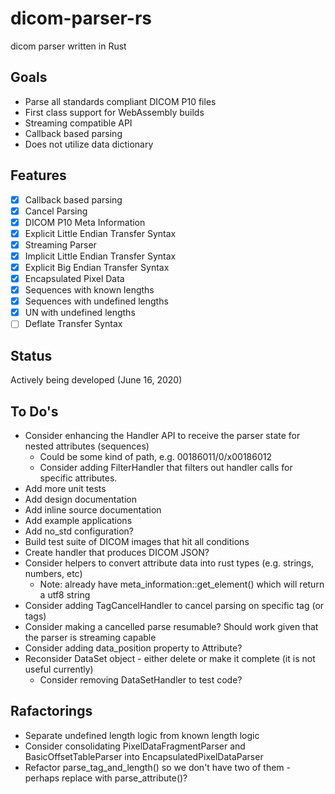 # dicom-parser-rs
dicom parser written in Rust

## Goals

* Parse all standards compliant DICOM P10 files
* First class support for WebAssembly builds 
* Streaming compatible API
* Callback based parsing
* Does not utilize data dictionary

## Features

* [X] Callback based parsing
* [X] Cancel Parsing
* [X] DICOM P10 Meta Information
* [X] Explicit Little Endian Transfer Syntax
* [X] Streaming Parser
* [X] Implicit Little Endian Transfer Syntax
* [X] Explicit Big Endian Transfer Syntax
* [X] Encapsulated Pixel Data
* [X] Sequences with known lengths
* [X] Sequences with undefined lengths
* [X] UN with undefined lengths
* [ ] Deflate Transfer Syntax

## Status

Actively being developed (June 16, 2020)

## To Do's

* Consider enhancing the Handler API to receive the parser state for nested attributes (sequences)
  * Could be some kind of path, e.g. 00186011/0/x00186012
  * Consider adding FilterHandler that filters out handler calls for specific attributes.  
* Add more unit tests
* Add design documentation
* Add inline source documentation
* Add example applications
* Add no_std configuration?
* Build test suite of DICOM images that hit all conditions
* Create handler that produces DICOM JSON?
* Consider helpers to convert attribute data into rust types (e.g. strings, numbers, etc)
  * Note: already have meta_information::get_element() which will return a utf8 string
* Consider adding TagCancelHandler to cancel parsing on specific tag (or tags)
* Consider making a cancelled parse resumable?  Should work given that the parser is streaming capable
* Consider adding data_position property to Attribute?
* Reconsider DataSet object - either delete or make it complete (it is not useful currently)
  * Consider removing DataSetHandler to test code?

## Rafactorings

* Separate undefined length logic from known length logic
* Consider consolidating PixelDataFragmentParser and BasicOffsetTableParser into EncapsulatedPixelDataParser
* Refactor parse_tag_and_length() so we don't have two of them - perhaps replace with parse_attribute()?
